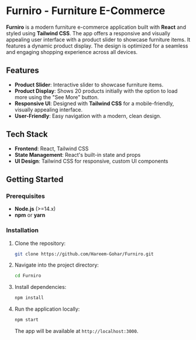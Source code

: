 # Furniro - Furniture E-Commerce

**Furniro** is a modern furniture e-commerce application built with **React** and styled using **Tailwind CSS**. The app offers a responsive and visually appealing user interface with a product slider to showcase furniture items. It features a dynamic product display. The design is optimized for a seamless and engaging shopping experience across all devices.

## Features

- **Product Slider**: Interactive slider to showcase furniture items.
- **Product Display**: Shows 20 products initially with the option to load more using the "See More" button.
- **Responsive UI**: Designed with **Tailwind CSS** for a mobile-friendly, visually appealing interface.
- **User-Friendly**: Easy navigation with a modern, clean design.

## Tech Stack

- **Frontend**: React, Tailwind CSS
- **State Management**: React's built-in state and props
- **UI Design**: Tailwind CSS for responsive, custom UI components

## Getting Started

### Prerequisites

- **Node.js** (>=14.x)
- **npm** or **yarn**

### Installation

1. Clone the repository:
    ```bash
    git clone https://github.com/Hareem-Gohar/Furniro.git
    ```

2. Navigate into the project directory:
    ```bash
    cd Furniro
    ```

3. Install dependencies:
    ```bash
    npm install
    ```

4. Run the application locally:
    ```bash
    npm start
    ```

   The app will be available at `http://localhost:3000`.

